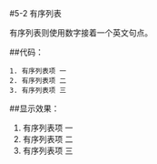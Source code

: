 #5-2 有序列表

有序列表则使用数字接着一个英文句点。

##代码：

```
1. 有序列表项 一
2. 有序列表项 二
3. 有序列表项 三
```

##显示效果：

1. 有序列表项 一
2. 有序列表项 二
3. 有序列表项 三
